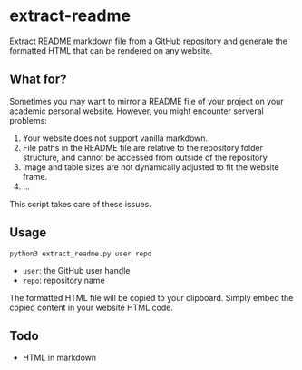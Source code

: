 # extract-readme
Extract README markdown file from a GitHub repository and generate the formatted HTML that can be rendered on any website.

## What for?
Sometimes you may want to mirror a README file of your project on your academic personal website. However, you might encounter serveral problems:

1. Your website does not support vanilla markdown.
2. File paths in the README file are relative to the repository folder structure, and cannot be accessed from outside of the repository.
3. Image and table sizes are not dynamically adjusted to fit the website frame.
4. ...

This script takes care of these issues.

## Usage
```
python3 extract_readme.py user repo
```

- `user`: the GitHub user handle
- `repo`: repository name

The formatted HTML file will be copied to your clipboard. Simply embed the copied content in your website HTML code. 

## Todo
- HTML in markdown